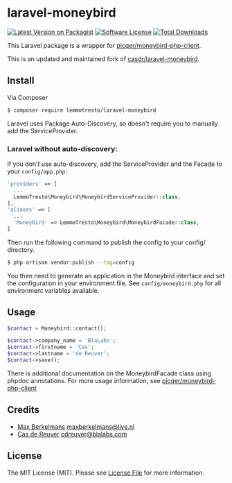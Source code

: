 # laravel-moneybird

[![Latest Version on Packagist][ico-version]][link-packagist]
[![Software License][ico-license]](LICENSE)
[![Total Downloads][ico-downloads]][link-downloads]

This Laravel package is a wrapper for [picqer/moneybird-php-client](https://github.com/picqer/moneybird-php-client).

This is an updated and maintained fork of [casdr/laravel-moneybird](https://github.com/casdr/laravel-moneybird).

## Install

Via Composer

``` bash
$ composer require lemmotresto/laravel-moneybird
```

Laravel uses Package Auto-Discovery, so doesn't require you to manually add the ServiceProvider.

### Laravel without auto-discovery:

If you don't use auto-discovery, add the ServiceProvider and the Facade to your `config/app.php`:

```php
'providers' => [
  ...
  LemmoTresto\Moneybird\MoneybirdServiceProvider::class,
],
'aliases' => [
  ...
  'Moneybird' => LemmoTresto\Moneybird\MoneybirdFacade::class,
]
```

Then run the following command to publish the config to your config/ directory.

```bash
$ php artisan vendor:publish --tag=config
```

You then need to generate an application in the Moneybird interface and set the configuration in your environment file. See `config/moneybird.php` for all environment variables available.

## Usage

``` php
$contact = Moneybird::contact();

$contact->company_name = 'BlaLabs';
$contact->firstname = 'Cas';
$contact->lastname = 'de Reuver';
$contact->save();
```
There is additional documentation on the MoneybirdFacade class using phpdoc annotations.
For more usage information, see [picqer/moneybird-php-client](https://github.com/picqer/moneybird-php-client)

## Credits

- [Max Berkelmans][link-author] <maxberkelmans@live.nl>
- [Cas de Reuver](https://github.com/casdr) <cdreuver@blalabs.com>

## License

The MIT License (MIT). Please see [License File](LICENSE) for more information.

[ico-version]: https://img.shields.io/packagist/v/lemmotresto/laravel-moneybird.svg?style=flat-square
[ico-license]: https://img.shields.io/badge/license-MIT-brightgreen.svg?style=flat-square
[ico-downloads]: https://img.shields.io/packagist/dt/lemmotresto/laravel-moneybird.svg?style=flat-square

[link-packagist]: https://packagist.org/packages/lemmotresto/laravel-moneybird
[link-downloads]: https://packagist.org/packages/lemmotresto/laravel-moneybird/stats
[link-author]: https://github.com/lemmotresto
